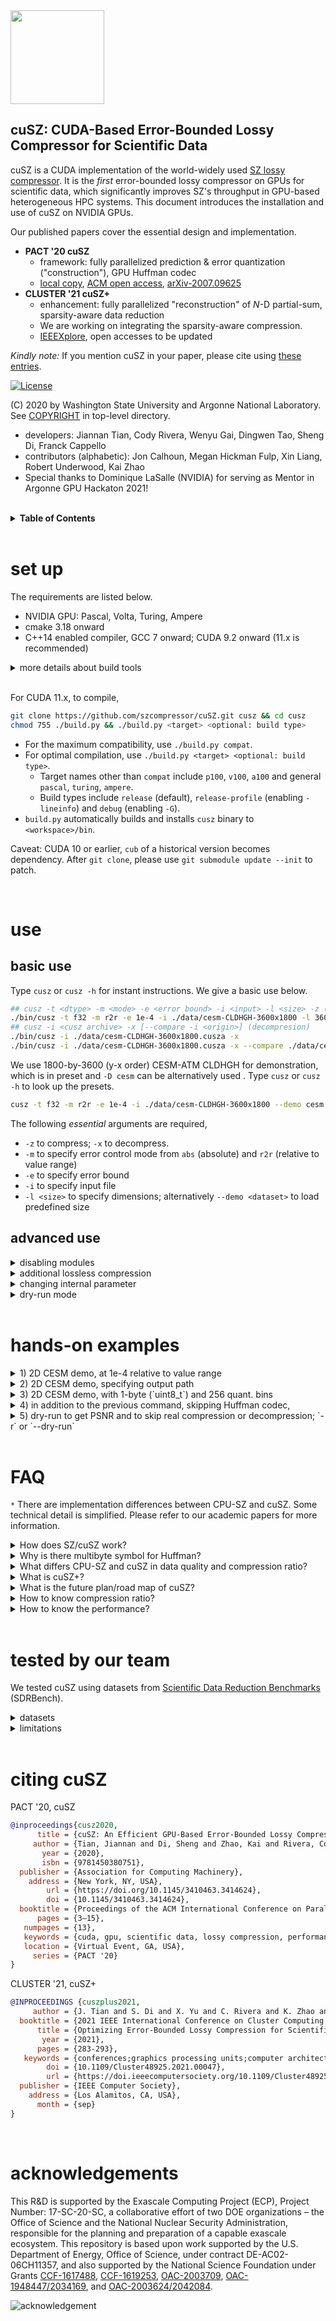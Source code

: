 <img src="https://user-images.githubusercontent.com/10354752/81179956-05860600-8f70-11ea-8b01-856f29b9e8b2.jpg" width="150">

cuSZ: CUDA-Based Error-Bounded Lossy Compressor for Scientific Data
---

cuSZ is a CUDA implementation of the world-widely used [SZ lossy compressor](https://github.com/szcompressor/SZ). It is the *first* error-bounded lossy compressor on GPUs for scientific data, which significantly improves SZ's throughput in GPU-based heterogeneous HPC systems. 
This document introduces the installation and use of cuSZ on NVIDIA GPUs. 

Our published papers cover the essential design and implementation.
- **PACT '20 cuSZ** 
  - framework: fully parallelized prediction & error quantization ("construction"), GPU Huffman codec
  - [local copy](doc/PACT'20-cusz.pdf), [ACM open access](https://dl.acm.org/doi/10.1145/3410463.3414624), [arXiv-2007.09625](https://arxiv.org/abs/2007.09625)
- **CLUSTER '21 cuSZ+**
  - enhancement: fully parallelized "reconstruction" of $N$-D partial-sum, sparsity-aware data reduction
  - We are working on integrating the sparsity-aware compression.
  - [IEEEXplore](https://doi.ieeecomputersociety.org/10.1109/Cluster48925.2021.00047}), open accesses to be updated

*Kindly note:* If you mention cuSZ in your paper, please cite using [these entries](https://github.com/szcompressor/cuSZ#citing-cusz).

[![License](https://img.shields.io/badge/License-BSD%203--Clause-blue.svg)](https://opensource.org/licenses/BSD-3-Clause)

(C) 2020 by Washington State University and Argonne National Laboratory. See [COPYRIGHT](https://github.com/szcompressor/cuSZ/blob/master/LICENSE) in top-level directory.

- developers: Jiannan Tian, Cody Rivera, Wenyu Gai, Dingwen Tao, Sheng Di, Franck Cappello
- contributors (alphabetic): Jon Calhoun, Megan Hickman Fulp, Xin Liang, Robert Underwood, Kai Zhao
- Special thanks to Dominique LaSalle (NVIDIA) for serving as Mentor in Argonne GPU Hackaton 2021!

<br/>
<details>
<summary>
<b>
Table of Contents
</b>
</summary>

- [set up](#set-up)
- [use](#use)
  - [basic use](#basic-use)
  - [advanced use](#advanced-use)
- [hands-on examples](#hands-on-examples)
- [FAQ](#faq)
- [tested by our team](#tested-by-our-team)
- [citing cuSZ](#citing-cusz)
- [acknowledgements](#acknowledgements)

</details>
<br/>

# set up

The requirements are listed below.

- NVIDIA GPU: Pascal, Volta, Turing, Ampere
- cmake 3.18 onward
- C++14 enabled compiler, GCC 7 onward; CUDA 9.2 onward (11.x is recommended)

<details>
<summary>
more details about build tools
</summary>

- The table below shows toolchain compatibility; please also refer to [our testbed list](./doc/testbed.md).
- more reference: 1) [CUDA compilers](https://gist.github.com/ax3l/9489132), 2) [CUDA archs](https://arnon.dk/matching-sm-architectures-arch-and-gencode-for-various-nvidia-cards/). 

|      |     |      |      |      |      |      |      |      |      |      |
| ---- | --- | ---- | ---- | ---- | ---- | ---- | ---- | ---- | ---- | ---- |
| gcc  | 7.x | 7.x  | 7.x  | 7.x  | 7.x  | 7.x  | 7.x  | 7.x  | 7.x  | 7.x  |
|      |     | 8.x  | 8.x  | 8.x  | 8.x  | 8.x  | 8.x  | 8.x  | 8.x  | 8.x  |
|      |     |      |      |      | 9.x  | 9.x  | 9.x  | 9.x  | 9.x  | 9.x  |
| CUDA | 9.2 | 10.0 | 10.1 | 10.2 | 11.0 | 11.1 | 11.2 | 11.3 | 11.4 | 11.5 |

* gcc 7.3 and 7.5 are tested working.

</details>

<br/>

For CUDA 11.x, to compile,
```bash
git clone https://github.com/szcompressor/cuSZ.git cusz && cd cusz
chmod 755 ./build.py && ./build.py <target> <optional: build type>
```

- For the maximum compatibility, use `./build.py compat`. 
- For optimal compilation, use `./build.py <target> <optional: build type>`. 
  - Target names other than `compat` include `p100`, `v100`, `a100` and general `pascal`, `turing`, `ampere`.
  - Build types include `release` (default), `release-profile` (enabling `-lineinfo`) and `debug` (enabling `-G`).
- `build.py` automatically builds and installs `cusz` binary to `<workspace>/bin`.

Caveat: CUDA 10 or earlier, `cub` of a historical version becomes dependency. After `git clone`, please use `git submodule update --init` to patch.


<br/>

# use
## basic use

Type `cusz` or `cusz -h` for instant instructions. We give a basic use below.

```bash
## cusz -t <dtype> -m <mode> -e <error bound> -i <input> -l <size> -z (compression) --report time[,quality[,...]]
./bin/cusz -t f32 -m r2r -e 1e-4 -i ./data/cesm-CLDHGH-3600x1800 -l 3600x1800 -z --report time
## cusz -i <cusz archive> -x [--compare -i <origin>] (decompresion)
./bin/cusz -i ./data/cesm-CLDHGH-3600x1800.cusza -x
./bin/cusz -i ./data/cesm-CLDHGH-3600x1800.cusza -x --compare ./data/cesm-CLDHGH-3600x1800 --report time,quality
```

We use 1800-by-3600 (y-x order) CESM-ATM CLDHGH for demonstration, which is in preset and `-D cesm` can be alternatively used . Type `cusz` or `cusz -h` to look up the presets.

```bash
cusz -t f32 -m r2r -e 1e-4 -i ./data/cesm-CLDHGH-3600x1800 --demo cesm -z
```

The following *essential* arguments are required,

- `-z` to compress; `-x` to decompress.
- `-m` to specify error control mode from `abs` (absolute) and `r2r` (relative to value range)
- `-e` to specify error bound
- `-i` to specify input file
- `-l <size>` to specify dimensions; alternatively `--demo <dataset>` to load predefined size

## advanced use

<details>
<summary>
disabling modules
</summary>

- (in progress) To export quant-code, use `--skip huffman`
- For non-IO use, we can skip writing to disk during decompression using `--skip write2disk`.
- A combination of modules can be `--skip huffman,write2disk`.

</details>

<details>
<summary>
additional lossless compression
</summary>

```bash
cusz -t f32 -m r2r -e 1e-4 -i ./data/cesm-CLDHGH-3600x1800 -l 3600,1800 -z --gzip
```

</details>


<details>
<summary>
changing internal parameter
</summary>

syntax: `-c` or `--config quantbyte=(1|2),huffbyte=(4|8)`

- `quantbyte` to specify quant. code representation. Options `{1,2}` are for 1- and 2-byte, respectively. 
- `huffbyte` to specify Huffman codeword representation. Options `{4,8}` are for 4- and 8-byte, respectively. (Manually specifying this may not result in optimal memory footprint.)

</details>

<details>
<summary>
dry-run mode
</summary>


`--dry-run` or `-r` in place of `-z` and/or `-x` enables dry-run mode to get PSNR. This employs the feature of dual-quantization that the decompressed data is guaranteed the same as the prequantized data.

</details>
<br/>

# hands-on examples

<details>
<summary>
1) 2D CESM demo, at 1e-4 relative to value range
</summary>

```bash
# compress
cusz -t f32 -m r2r -e 1e-4 -i ./data/cesm-CLDHGH-3600x1800 --demo cesm -z \
    --report time
# decompress
cusz -i ./data/cesm-CLDHGH-3600x1800.cusza -x --report time
# decompress and compare with the original data
cusz -i ./data/cesm-CLDHGH-3600x1800.cusza -x --compare ./data/cesm-CLDHGH-3600x1800 \
    --report time,quality
```

</details>


<details>
<summary>
2) 2D CESM demo, specifying output path
</summary>

```bash
mkdir data2 data3
# output compressed data to `data2`
cusz -t f32 -m r2r -e 1e-4 -i ./data/cesm-CLDHGH-3600x1800 --demo cesm -z --opath data2
# output decompressed data to `data3`
cusz -i ./data2/cesm-CLDHGH-3600x1800.cusza -x --opath data3
```

</details>

<details>
<summary>
3) 2D CESM demo, with 1-byte (`uint8_t`) and 256 quant. bins
</summary>

```bash
cusz -t f32 -m r2r -e 1e-4 -i ./data/cesm-CLDHGH-3600x1800 --demo cesm -z \
    --config cap=256,quantbyte=1 \
    --report time
```

</details>

<details>
<summary>
4) in addition to the previous command, skipping Huffman codec,
</summary>

```bash
cusz -t f32 -m r2r -e 1e-4 -i ./data/cesm-CLDHGH-3600x1800 --demo cesm -z \
    --config cap=256,quantbyte=1 \
    --skip huffman
cusz -i ./data/cesm-CLDHGH-3600x1800.cusza -x
```

</details>

<details>
<summary>
5) dry-run to get PSNR and to skip real compression or decompression; `-r` or `--dry-run`
</summary>

```bash
# This works equivalently to decompress with `--origin /path/to/origin-datum`
cusz -t f32 -m r2r -e 1e-4 -i ./data/cesm-CLDHGH-3600x1800 --demo cesm -r
```

</details>
<br/>

# FAQ

`*` There are implementation differences between CPU-SZ and cuSZ. Some technical detail is simplified. Please refer to our academic papers for more information.  

<details>
<summary>
How does SZ/cuSZ work?
</summary>

Prediction-based SZ algorithm comprises of 4 major parts

0. User specifies error-mode (e.g., absolute value (`abs`), or relative to data value magnitude (`r2r`) and error-bound.
1. Prediction errors are quantized/integerized in units of input error-bound (*quant-code*). A selected range of quant-codes are stored, whereas the out-of-range codes are otherwise gathered as *outlier*.
3. The in-range quant-codes are fed into Huffman encoder. A Huffman symbol may be represented in multiple bytes.
4. (CPU-only) additional DEFLATE method is applied to exploit repeated patterns. As of CLUSTER '21 cuSZ+ work, an RLE method performs a similar pattern-exploiting.

</details>

<details>
<summary>
Why is there multibyte symbol for Huffman?
</summary>

The principle of Huffman coding is to guarantee high-frequency symbols with fewer bits. To be specific, given arbitray pairs of (symbol, frequency)-s, (*s<sub>i</sub>*, *f<sub>i</sub>*) and 
(*s<sub>j</sub>*, *f<sub>j</sub>*), the assigned codeword *c<sub>i</sub>* and *c<sub>j</sub>*, respectively, are guaranteed to have len(*c<sub>i</sub>*) is no greater than len(*c<sub>j</sub>*) if *f<sub>i</sub>* is no less than *f<sub>j</sub>*.

The combination of *n* single-byte does not reflect the fact that that quant-code that represents the `+/-1` error-bound should be of the highest frequency. For example, an enumeration with 1024 symbols can cover 99.8% error-control code (the rest 0.2% can result in much more bits in codewords), among which the most frequent symbol can dominate at over 90%. If singlebyte symbols are used, `0x00` from bytes near MSB makes

1. the highest frequency not properly represented, and
2. the pattern-exploiting harder. For example, `0x00ff,0x00ff` is otherwise interpreted as `0x00,0xff,0x00,0xff`.  

</details>

<details>
<summary>
What differs CPU-SZ and cuSZ in data quality and compression ratio?
</summary>

CPU-SZ offers a rich set of compression features and is far more mature than cuSZ. (1) CPU-SZ has preprocessing, more compression mode (e.g., point-wise) and autotuning. (2) CPU-SZ has Lorenzo predictor and Linear Regression, whereas cuSZ has Lorenzo (we are working on new predictors).

1. They share the same Lorenzo predictor. However, many factors affect data quality (and can be quality optimizers).
   1. preprocessing such as log transform and point-wise transform
   2. PSNR as a goal to autotune eb
   3. initial values from which we predict border values (as if padding). cuSZ predicts from zeros while SZ determines optimal values for, e.g., application-specific metrics. Also note that cuSZ compression can result in a significantly higher PSNR than SZ (with the same eb, see Table 8 on page 10 of PACT '20 paper), but it is not necessarily better when it comes to applications.
   4. The PSNR serves as a generic metric: SZ guarantees a lower bound of PSNR when the eb is relative to the data range, e.g., 64 for 1e-3, 84 for 1e-4.
2. The linear scaling can be the same. SZ has an extra optimizer to decide the linear scaling range $[-r, +r]$; out-of-range quantization values are outliers. This is to optimize the compression ratio.
3. Currently, the Huffman encoding is the same except cuSZ partitions data (therefore, it has overhead in padding bits and partitioning metadata).

|        | preprocess | Lorenzo predictor | other predictors | Huffman | DEFLATE     |
| ------ | ---------- | ----------------- | ---------------- | ------- | ----------- |
| CPU-SZ | x          | x                 | x                | x       | x           |
| cuSZ   | TBD        | x, dual-quant     | TBD              | x       | alternative |
</details>

<details>
<summary>
What is cuSZ+?
</summary>

cuSZ+ is referred to as the peer-reviewed work in 2021, on top of the original 2020 work.
cuSZ+ mixes the improvements in decompression throughput (by 4.3x to 18.6x) and the use of data patterns that are the source of compressibility. 
There will not be, however, standalone software or version for cuSZ+. We are gradually rolling out the production-ready functionality that is mentioned in the published paper.

</details>

<details>
<summary>
What is the future plan/road map of cuSZ?
</summary>

1. more predictors
2. more compression mode
3. both more modularized and more tight coupled in components
4. APIs (soon)

</details>

<details>
<summary>
How to know compression ratio?
</summary>

The archive size is compress-time known. The archive include metadata.

</details>

<details>
<summary>
How to know the performance?
</summary>

1. prior to CUDA 11: `nvprof <cusz command>`
2. CUDA 11 onward: `nsys profile --stat true <cusz command>`
3. enable `--report time` in CLI
4. A sample benchmark is shown at [`doc/benchmark.md`](https://github.com/szcompressor/cuSZ/blob/master/doc/benchmark.md). To be updated.

</details>
<br/>

# tested by our team

We tested cuSZ using datasets from [Scientific Data Reduction Benchmarks](https://sdrbench.github.io/) (SDRBench).

<details>
<summary>
datasets
</summary>

| dataset                                                                 | dim. | description                                                  |
| ----------------------------------------------------------------------- | ---- | ------------------------------------------------------------ |
| [EXAALT](https://gitlab.com/exaalt/exaalt/-/wikis/home)                 | 1D   | molecular dynamics simulation                                |
| [HACC](https://www.alcf.anl.gov/files/theta_2017_workshop_heitmann.pdf) | 1D   | cosmology: particle simulation                               |
| [CESM-ATM](https://www.cesm.ucar.edu)                                   | 2D   | climate simulation                                           |
| [EXAFEL](https://lcls.slac.stanford.edu/exafel)                         | 2D   | images from the LCLS instrument                              |
| [Hurricane ISABEL](http://vis.computer.org/vis2004contest/data.html)    | 3D   | weather simulation                                           |
| [NYX](https://amrex-astro.github.io/Nyx/)                               | 3D   | adaptive mesh hydrodynamics + N-body cosmological simulation |

We provide three small sample data in `data` by executing the script there. To download more SDRBench datasets, please use [`script/sh.download-sdrb-data`](script/sh.download-sdrb-data). 

</details>

<details>
<summary>
limitations
</summary>

- `double` support not ready
- not API-ready
- to integrate faster Huffman codec
- 4-byte Huffman symbol may break; `--config huffbyte=8` is then needed.
- performance degradation regarding large-size datasets
- preprocessing not ready (e.g., binning, log-transform, normalization)

</details>

<br/>

# citing cuSZ

PACT '20, cuSZ

```bibtex
@inproceedings{cusz2020,
      title = {cuSZ: An Efficient GPU-Based Error-Bounded Lossy Compression Framework for Scientific Data},
     author = {Tian, Jiannan and Di, Sheng and Zhao, Kai and Rivera, Cody and Fulp, Megan Hickman and Underwood, Robert and Jin, Sian and Liang, Xin and Calhoun, Jon and Tao, Dingwen and Cappello, Franck},
       year = {2020},
       isbn = {9781450380751},
  publisher = {Association for Computing Machinery},
    address = {New York, NY, USA},
        url = {https://doi.org/10.1145/3410463.3414624},
        doi = {10.1145/3410463.3414624},
  booktitle = {Proceedings of the ACM International Conference on Parallel Architectures and Compilation Techniques},
      pages = {3–15},
   numpages = {13},
   keywords = {cuda, gpu, scientific data, lossy compression, performance},
   location = {Virtual Event, GA, USA},
     series = {PACT '20}
}
```

CLUSTER '21, cuSZ+

```bibtex
@INPROCEEDINGS {cuszplus2021,
     author = {J. Tian and S. Di and X. Yu and C. Rivera and K. Zhao and S. Jin and Y. Feng and X. Liang and D. Tao and F. Cappello},
  booktitle = {2021 IEEE International Conference on Cluster Computing (CLUSTER)},
      title = {Optimizing Error-Bounded Lossy Compression for Scientific Data on GPUs},
       year = {2021},
      pages = {283-293},
   keywords = {conferences;graphics processing units;computer architecture;cluster computing;reconstruction algorithms;throughput;encoding},
        doi = {10.1109/Cluster48925.2021.00047},
        url = {https://doi.ieeecomputersociety.org/10.1109/Cluster48925.2021.00047},
  publisher = {IEEE Computer Society},
    address = {Los Alamitos, CA, USA},
      month = {sep}
}
```

<br/>

# acknowledgements

This R&D is supported by the Exascale Computing Project (ECP), Project Number: 17-SC-20-SC, a collaborative effort of two DOE organizations – the Office of Science and the National Nuclear Security Administration, responsible for the planning and preparation of a capable exascale ecosystem. This repository is based upon work supported by the U.S. Department of Energy, Office of Science, under contract DE-AC02-06CH11357, and also supported by the National Science Foundation under Grants [CCF-1617488](https://www.nsf.gov/awardsearch/showAward?AWD_ID=1617488), [CCF-1619253](https://www.nsf.gov/awardsearch/showAward?AWD_ID=1619253), [OAC-2003709](https://www.nsf.gov/awardsearch/showAward?AWD_ID=2003709), [OAC-1948447/2034169](https://www.nsf.gov/awardsearch/showAward?AWD_ID=2034169), and [OAC-2003624/2042084](https://www.nsf.gov/awardsearch/showAward?AWD_ID=2042084).

![acknowledgement](https://user-images.githubusercontent.com/5705572/93790911-6abd5980-fbe8-11ea-9c8d-c259260c6295.jpg)
